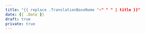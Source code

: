 ```yaml
---
title: "{{ replace .TranslationBaseName "-" " " | title }}"
date: {{ .Date }}
draft: true
private: true
---
```


